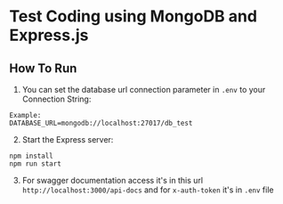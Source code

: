 
# Test Coding using MongoDB and Express.js

## How To Run
1. You can set the database url connection parameter in `.env` to your Connection String:
```
Example:
DATABASE_URL=mongodb://localhost:27017/db_test
```

2. Start the Express server:
```
npm install
npm run start
```

3. For swagger documentation access it's in this url `http://localhost:3000/api-docs` and for `x-auth-token` it's in `.env` file 
